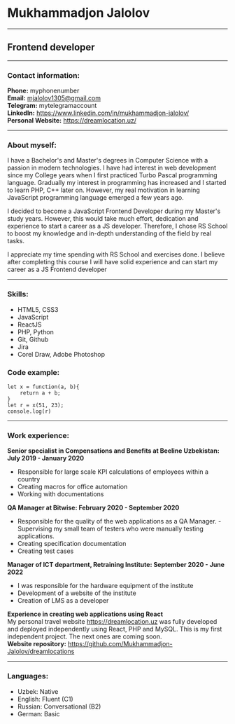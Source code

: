 # Mukhammadjon Jalolov
****
## Frontend developer
****
### Contact information: 
**Phone:** myphonenumber  
**Email:** mjalolov1305@gmail.com  
**Telegram:** mytelegramaccount  
**LinkedIn:** https://www.linkedin.com/in/mukhammadjon-jalolov/  
**Personal Website:** https://dreamlocation.uz/
*****
### About myself:

I have a Bachelor's and Master's degrees in Computer Science with a passion in modern technologies. I have had interest in web development since my College years when I first practiced Turbo Pascal programming language. Gradually my interest in programming has increased and I started to learn PHP, C++ later on. However, my real motivation in learning JavaScript programming language emerged a few years ago. 

I decided to become a JavaScript Frontend Developer during my Master's study years. However, this would take much effort, dedication and experience to start a career as a JS developer. Therefore, I chose RS School to boost my knowledge and in-depth understanding of the field by real tasks.

I appreciate my time spending with RS School and exercises done. I believe after completing this course I will have solid experience and can start my career as a JS Frontend developer

*****
### Skills: 
* HTML5, CSS3
* JavaScript
* ReactJS
* PHP, Python
* Git, Github
* Jira
* Corel Draw, Adobe Photoshop

### Code example: 
```
let x = function(a, b){
    return a + b;
}
let r = x(51, 23);
console.log(r)
```
*****
### Work experience: 
**Senior specialist in Compensations and Benefits at Beeline Uzbekistan: July 2019 - January 2020**  
- Responsible for large scale KPI calculations of employees within a country  
- Creating macros for office automation  
- Working with documentations

**QA Manager at Bitwise: February 2020 - September 2020**  
- Responsible for the quality of the web applications as a QA Manager. - Supervising my small team of testers who were manually testing applications.
- Creating specification documentation
- Creating test cases

**Manager of ICT department, Retraining Institute: September 2020 - June 2022**  
- I was responsible for the hardware equipment of the institute
- Development of a website of the institute
- Creation of LMS as a developer

**Experience in creating web applications using React**  
My personal travel website https://dreamlocation.uz was fully developed and deployed independently using React, PHP and MySQL. This is my first independent project. The next ones are coming soon.  
**Website repository:** https://github.com/Mukhammadjon-Jalolov/dreamlocations  

*****
### Languages: 
* Uzbek: Native 
* English: Fluent (C1) 
* Russian: Conversational (B2) 
* German: Basic
